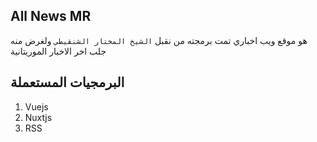 ## All News MR
هو موقع ويب اخباري تمت برمجته من نقبل `الشيخ المختار الشنقيطي` 
ولغرض منه جلب اخر الاخبار الموريتانية
## البرمجيات المستعملة
1. Vuejs
2. Nuxtjs
3. RSS
